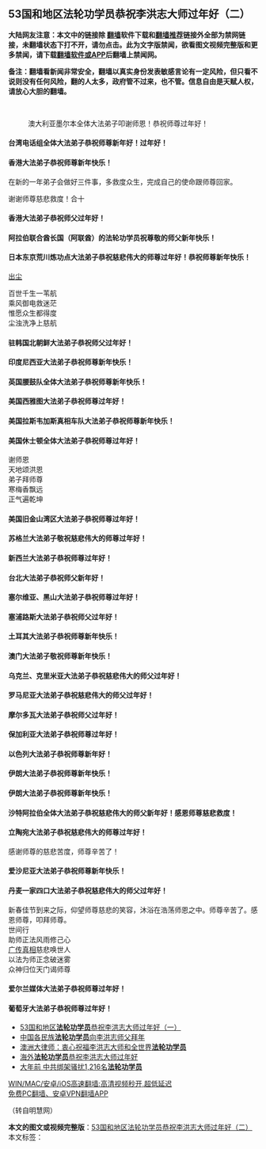  <h2>53国和地区法轮功学员恭祝李洪志大师过年好（二）</h2> <p class="notice"><b>大陆网友注意：本文中的链接除 <a href="https://github.com/bannedbook/fanqiang" >翻墙</a>软件下载和<a href="https://github.com/killgcd/justmysocks/blob/master/README.md">翻墙推荐</a>链接外全部为禁网链接，未翻墙状态下打不开，请勿点击。此为文字版禁闻，欲看图文视频完整版和更多禁闻，请下载<a href="https://github.com/bannedbook/fanqiang">翻墙软件或APP</a>后翻墙上禁闻网。</p><p>备注：翻墙看新闻非常安全，翻墙以真实身份发表敏感言论有一定风险，但只看不说则没有任何风险，翻的人太多，政府管不过来，也不管。信息自由是天赋人权，请放心大胆的翻墙。</b></p>  <div class="entry"> <br /> <figure><a href="https://i0.wp.com/upload-images-bucket-v64rleca837do.s3.eu-west-1.amazonaws.com/wp-content/uploads/2021/02/12155854/1-113-800x450-1.jpg?fit=800%2C450&#038;ssl=1" data-caption="澳大利亚墨尔本全体大法弟子叩谢师恩！恭祝师尊过年好！"></a><figcaption class="wp-caption-text">澳大利亚墨尔本全体大法弟子叩谢师恩！恭祝师尊过年好！</figcaption></figure> <h4>台湾电话组全体大法弟子恭祝师尊新年好！过年好！</h4> <h4><a name="2121202956-30"></a>香港大法弟子恭祝师尊新年快乐！</h4> <p>在新的一年弟子会做好三件事，多救度众生，完成自己的使命跟师尊回家。</p> <p>谢谢师尊慈悲救度！合十</p> <h4><a name="2121202956-31"></a>香港大法弟子恭祝师父过年好！</h4> <p></p> <h4>阿拉伯联合酋长国（阿联酋）的法轮功学员祝尊敬的师父新年快乐！</h4> <p></p> <h4>日本东京荒川炼功点大法弟子恭祝慈悲伟大的师尊过年好！恭祝师尊新年快乐！</h4> <p><span class='wp_keywordlink'><a href="https://www.bannedbook.org/forum2/topic232.html" title="出尘-大纪元专栏作家章天亮自传体爱情小说" target="_blank">出尘</a></span></p> <p>百世千生一苇航<br /> 乘风御电救迷茫<br /> 惟愿众生都得度<br /> 尘浊洗净上慈航</p> <h4><a name="2121202956-34"></a>驻韩国北朝鲜大法弟子恭祝师父过年好！</h4> <p></p> <h4>印度尼西亚大法弟子恭祝师尊新年快乐！</h4> <p></p> <p></p>  <p></p> <p></p> <h4>英国腰鼓队全体大法弟子恭祝师尊新年快乐！</h4> <h4><a name="2121202956-37"></a>美国西雅图大法弟子恭祝师尊过年好！</h4> <p></p> <h4>美国拉斯韦加斯真相车队大法弟子恭祝师尊新年快乐！</h4> <h4><a name="2121202956-39"></a>美国休士顿全体大法弟子恭祝师尊过年好！</h4> <p></p> <p>谢师恩<br /> 天地颂洪恩<br /> 弟子拜师尊<br /> 寒梅香飘远<br /> 正气遍乾坤</p> <h4><a name="2121202956-40"></a>美国旧金山湾区大法弟子恭祝师尊过年好！</h4> <p></p> <h4>苏格兰大法弟子敬祝慈悲伟大的师尊过年好！</h4> <p></p> <h4>新西兰大法弟子恭祝师尊过年好！</h4> <p></p> <h4>台北大法弟子恭祝师父新年好！</h4> <p></p>  <h4>塞尔维亚、黑山大法弟子恭祝师尊过年好！</h4> <p></p> <h4>塞浦路斯大法弟子恭祝师父过年好！</h4> <p></p> <h4>土耳其大法弟子恭祝师尊新年快乐！</h4> <p></p> <h4>澳门大法弟子敬祝师尊新年快乐！</h4> <p></p> <h4>乌克兰、克里米亚大法弟子恭祝慈悲伟大的师父过年好！</h4> <p></p> <h4>罗马尼亚大法弟子恭祝慈悲伟大的师父过年好！</h4> <p></p> <h4>摩尔多瓦大法弟子恭祝师父过年好！</h4> <p></p> <h4>保加利亚大法弟子恭祝师尊过年好！</h4> <p></p> <h4>以色列大法弟子恭祝师尊新年好！</h4> <p></p>  <h4>伊朗大法弟子恭祝师尊新年快乐！</h4> <p></p> <h4>伊朗大法弟子恭祝师尊新年快乐！</h4> <p></p> <h4>沙特阿拉伯全体大法弟子恭祝慈悲伟大的师父新年好！感恩师尊慈悲救度！</h4> <h4><a name="10214046600-1"></a>立陶宛大法弟子恭祝慈悲伟大的师尊过年好！</h4> <p></p> <p>感谢师尊的慈悲苦度，师尊辛苦了！</p> <h4><a name="10214046600-2"></a>爱沙尼亚大法弟子恭祝师尊新年快乐！</h4> <p></p> <h4>丹麦一家四口大法弟子恭祝慈悲伟大的师父过年好！</h4> <p></p> <p>新春佳节到来之际，仰望师尊慈悲的笑容，沐浴在浩荡师恩之中。师尊辛苦了。感恩师尊，叩拜师尊。<br /> 世间行<br /> 助师正法风雨修己心<br /> <span class='wp_keywordlink'><a href="https://www.bannedbook.org/forum8/topic443.html" title="广传真相平台-不翻墙随时上禁网" target="_blank">广传真相</a></span>慈悲唤世人<br /> 以法为师正念破迷雾<br /> 众神归位天门谒师尊</p> <h4><a name="11223310746-7"></a>爱尔兰媒体大法弟子恭祝师尊过年好！</h4> <p></p> <h4>葡萄牙大法弟子恭祝师尊过年好！</h4> <p></p>  <ul class='op-related-articles' title='相关阅读'> <li><a href='https://www.bannedbook.org/bnews/comments/20210213/1486419.html' target='_blank'>53国和地区<b>法轮功学员</b>恭祝李洪志大师过年好（一）</a></li> <li><a href='https://www.bannedbook.org/bnews/cbnews/20210211/1485777.html' target='_blank'>中国各民族<b>法轮功学员</b>向李洪志师父拜年</a></li> <li><a href='https://www.bannedbook.org/bnews/cbnews/20210211/1485734.html' target='_blank'>澳洲大律师：衷心祝福李洪志大师和全世界<b>法轮功学员</b></a></li> <li><a href='https://www.bannedbook.org/bnews/comments/20210210/1485037.html' target='_blank'>海外<b>法轮功学员</b>恭祝李洪志大师过年好</a></li> <li><a href='https://www.bannedbook.org/bnews/cbnews/20210208/1483881.html' target='_blank'>大年前 中共绑架骚扰1,216名<b>法轮功学员</b></a></li> </ul> <p class="texttj"> <a href="https://github.com/bannedbook/fanqiang/wiki/V2ray%E6%9C%BA%E5%9C%BA" target="_blank">WIN/MAC/安卓/iOS高速翻墙:高清视频秒开,超低延迟</a><br/> <a href="https://github.com/bannedbook/fanqiang/wiki/%E7%A6%81%E9%97%BB%E7%BD%91%E5%AE%89%E5%8D%93%E7%BF%BB%E5%A2%99%E6%96%B0%E9%97%BBAPP" target="_blank">免费PC翻墙、安卓VPN翻墙APP</a></p><p>（转自明慧网）</p><a name='sharetosocial'></a>       <div><b>本文的图文或视频完整版</b>：<a href='https://www.bannedbook.org/bnews/comments/20210213/1486418.html'>53国和地区法轮功学员恭祝李洪志大师过年好（二）</a></div>  </div><!--END ENTRY--> <div class="postfooter"> <div>本文标签：</div>  </div><!--END POSTFOOTER--> 